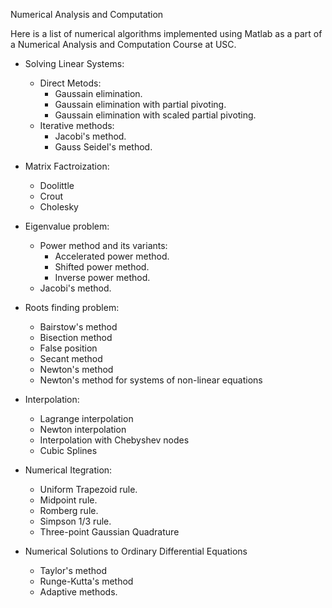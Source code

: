 Numerical Analysis and Computation

Here is a list of numerical algorithms implemented using Matlab as a part of a Numerical Analysis and Computation Course at USC.


* Solving Linear Systems:
    * Direct Metods: 
        * Gaussain elimination.
        * Gaussain elimination with partial pivoting.
        * Gaussain elimination with scaled partial pivoting.
    * Iterative methods:
        * Jacobi's method.
        * Gauss Seidel's method.

* Matrix Factroization:
    * Doolittle
    * Crout
    * Cholesky

* Eigenvalue problem:
    * Power method and its variants: 
        * Accelerated power method.
        * Shifted power method.
        * Inverse power method.
     * Jacobi's method.

* Roots finding problem:
    * Bairstow's method
    * Bisection method
    * False position
    * Secant method
    * Newton's method
    * Newton's method for systems of non-linear equations

* Interpolation:
    * Lagrange interpolation
    * Newton interpolation
    * Interpolation with Chebyshev nodes
    * Cubic Splines
    
* Numerical Itegration:
    * Uniform Trapezoid rule.
    * Midpoint rule.
    * Romberg rule.
    * Simpson 1/3 rule.
    * Three-point Gaussian Quadrature

* Numerical Solutions to Ordinary Differential Equations
    * Taylor's method
    * Runge-Kutta's method
    * Adaptive methods.

